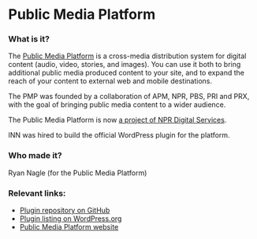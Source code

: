 # Public Media Platform

### What is it?

The [Public Media Platform](http://publicmediaplatform.org/) is a cross-media distribution system for digital content (audio, video, stories, and images). You can use it both to bring additional public media produced content to your site, and to expand the reach of your content to external web and mobile destinations.

The PMP was founded by a collaboration of APM, NPR, PBS, PRI and PRX, with the goal of bringing public media content to a wider audience.

The Public Media Platform is now [a project of NPR Digital Services](http://publicmediaplatform.org/2016/01/our-last-post-pmp-transitions-to-npr/).

INN was hired to build the official WordPress plugin for the platform.

### Who made it?

Ryan Nagle (for the Public Media Platform)

### Relevant links:

- [Plugin repository on GitHub](https://github.com/publicmediaplatform/pmp-wordpress)
- [Plugin listing on WordPress.org](https://wordpress.org/plugins/public-media-platform/)
- [Public Media Platform website](http://publicmediaplatform.org/)